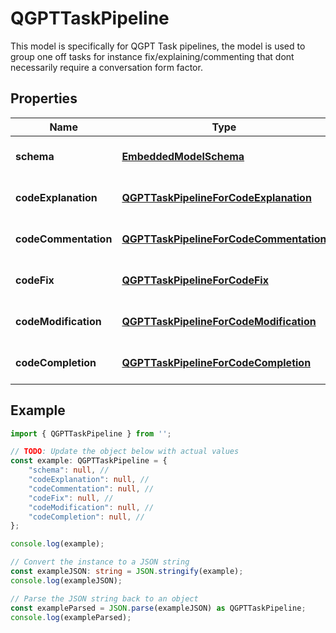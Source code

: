 
# QGPTTaskPipeline

This model is specifically for QGPT Task pipelines, the model is used to group one off tasks for instance fix/explaining/commenting that dont necessarily require a conversation form factor.

## Properties

Name | Type | Description | Notes
------------ | ------------- | ------------- | -------------
**schema** | [**EmbeddedModelSchema**](EmbeddedModelSchema) |  | [optional] [default to undefined]
**codeExplanation** | [**QGPTTaskPipelineForCodeExplanation**](QGPTTaskPipelineForCodeExplanation) |  | [optional] [default to undefined]
**codeCommentation** | [**QGPTTaskPipelineForCodeCommentation**](QGPTTaskPipelineForCodeCommentation) |  | [optional] [default to undefined]
**codeFix** | [**QGPTTaskPipelineForCodeFix**](QGPTTaskPipelineForCodeFix) |  | [optional] [default to undefined]
**codeModification** | [**QGPTTaskPipelineForCodeModification**](QGPTTaskPipelineForCodeModification) |  | [optional] [default to undefined]
**codeCompletion** | [**QGPTTaskPipelineForCodeCompletion**](QGPTTaskPipelineForCodeCompletion) |  | [optional] [default to undefined]

## Example

```typescript
import { QGPTTaskPipeline } from '';

// TODO: Update the object below with actual values
const example: QGPTTaskPipeline = {
    "schema": null, // 
    "codeExplanation": null, // 
    "codeCommentation": null, // 
    "codeFix": null, // 
    "codeModification": null, // 
    "codeCompletion": null, // 
};

console.log(example);

// Convert the instance to a JSON string
const exampleJSON: string = JSON.stringify(example);
console.log(exampleJSON);

// Parse the JSON string back to an object
const exampleParsed = JSON.parse(exampleJSON) as QGPTTaskPipeline;
console.log(exampleParsed);
```




